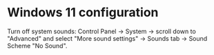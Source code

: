 # Windows 11 configuration

Turn off system sounds: Control Panel -> System -> scroll down to "Advanced" and select "More sound settings" -> Sounds tab -> Sound Scheme "No Sound".